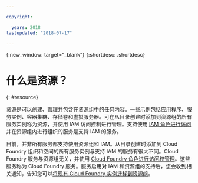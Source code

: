 ```yaml
---

copyright:

  years: 2018
lastupdated: "2018-07-17"

---
```


{:new_window: target="_blank"}
{:shortdesc: .shortdesc}


# 什么是资源？
{: #resource}

资源是可以创建、管理并包含在[资源组](/docs/resources/resourcegroups.html#rgs)中的任何内容。一些示例包括应用程序、服务实例、容器集群、存储卷和虚拟服务器。可在从目录创建时添加到资源组的所有服务实例称为资源，并使用 IAM 访问控制进行管理。支持使用 [IAM 角色进行访问](/docs/iam/users_roles.html#iamusermanrol)并在资源组内进行组织的服务是支持 IAM 的服务。

目前，并非所有服务都支持使用资源组和 IAM。从目录创建时添加到 Cloud Foundry 组织和空间的所有服务实例与支持 IAM 的服务有很大不同。Cloud Foundry 服务与资源组无关，并使用 [Cloud Foundry 角色进行访问权管理](/docs/iam/cfaccess.html#cfaccess)。这些服务称为 Cloud Foundry 服务。服务启用对 IAM 和资源组的支持后，您会收到相关通知，告知您可以[将现有 Cloud Foundry 实例迁移到资源组](/docs/resources/instance_migration.html#migrate)。

